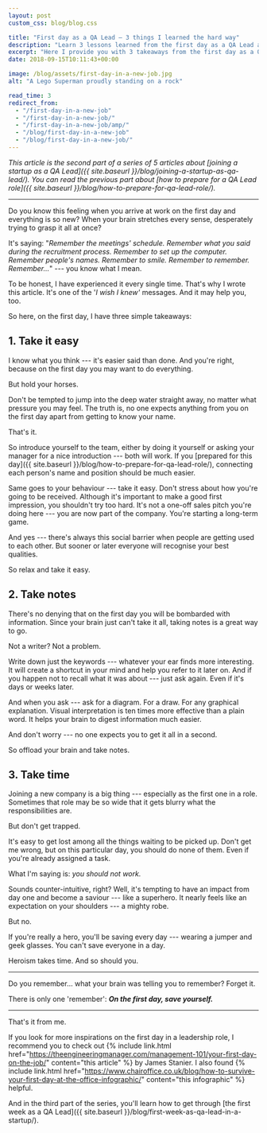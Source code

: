 ```yaml
---
layout: post
custom_css: blog/blog.css

title: "First day as a QA Lead — 3 things I learned the hard way"
description: "Learn 3 lessons learned from the first day as a QA Lead and why refusing to work is the way to go."
excerpt: "Here I provide you with 3 takeaways from the first day as a QA Lead that I wish I knew before. And you, probably, too."
date: 2018-09-15T10:11:43+00:00

image: /blog/assets/first-day-in-a-new-job.jpg
alt: "A Lego Superman proudly standing on a rock"

read_time: 3
redirect_from:
  - "/first-day-in-a-new-job"
  - "/first-day-in-a-new-job/"
  - "/first-day-in-a-new-job/amp/"
  - "/blog/first-day-in-a-new-job"
  - "/blog/first-day-in-a-new-job/"
---
```


_This article is the second part of a series of 5 articles about [joining a startup as a QA Lead]({{ site.baseurl }}/blog/joining-a-startup-as-qa-lead/). You can read the previous part about [how to prepare for a QA Lead role]({{ site.baseurl }}/blog/how-to-prepare-for-qa-lead-role/)._

* * *

Do you know this feeling when you arrive at work on the first day and everything is so new? When your brain stretches every sense, desperately trying to grasp it all at once?

It's saying: "_Remember the meetings' schedule. Remember what you said during the recruitment process. Remember to set up the computer. Remember people's names. Remember to smile. Remember to remember. Remember..._" --- you know what I mean.

To be honest, I have experienced it every single time. That's why I wrote this article. It's one of the '_I wish I knew'_ messages. And it may help you, too.

So here, on the first day, I have three simple takeaways:

## **1. Take it easy**

I know what you think --- it's easier said than done. And you're right, because on the first day you may want to do everything.

But hold your horses.

Don't be tempted to jump into the deep water straight away, no matter what pressure you may feel. The truth is, no one expects anything from you on the first day apart from getting to know your name.

That's it.

So introduce yourself to the team, either by doing it yourself or asking your manager for a nice introduction --- both will work. If you [prepared for this day]({{ site.baseurl }}/blog/how-to-prepare-for-qa-lead-role/), connecting each person's name and position should be much easier.

Same goes to your behaviour --- take it easy. Don't stress about how you're going to be received. Although it's important to make a good first impression, you shouldn't try too hard. It's not a one-off sales pitch you're doing here --- you are now part of the company. You're starting a long-term game.

And yes --- there's always this social barrier when people are getting used to each other. But sooner or later everyone will recognise your best qualities.

So relax and take it easy.

## **2. Take notes**

There's no denying that on the first day you will be bombarded with information. Since your brain just can't take it all, taking notes is a great way to go.

Not a writer? Not a problem.

Write down just the keywords --- whatever your ear finds more interesting. It will create a shortcut in your mind and help you refer to it later on. And if you happen not to recall what it was about --- just ask again. Even if it's days or weeks later.

And when you ask --- ask for a diagram. For a draw. For any graphical explanation. Visual interpretation is ten times more effective than a plain word. It helps your brain to digest information much easier.

And don't worry --- no one expects you to get it all in a second.

So offload your brain and take notes.

## **3. Take time**

Joining a new company is a big thing --- especially as the first one in a role. Sometimes that role may be so wide that it gets blurry what the responsibilities are.

But don't get trapped.

It's easy to get lost among all the things waiting to be picked up. Don't get me wrong, but on this particular day, you should do none of them. Even if you're already assigned a task.

What I'm saying is: _you should not work._

Sounds counter-intuitive, right? Well, it's tempting to have an impact from day one and become a saviour --- like a superhero. It nearly feels like an expectation on your shoulders --- a mighty robe.

But no.

If you're really a hero, you'll be saving every day --- wearing a jumper and geek glasses. You can't save everyone in a day.

Heroism takes time. And so should you.

* * *

Do you remember... what your brain was telling you to remember? Forget it.

There is only one 'remember': **_On the first day, save yourself._**

* * *

That's it from me.

If you look for more inspirations on the first day in a leadership role, I recommend you to check out {% include link.html href="https://theengineeringmanager.com/management-101/your-first-day-on-the-job/" content="this article" %} by James Stanier. I also found {% include link.html href="https://www.chairoffice.co.uk/blog/how-to-survive-your-first-day-at-the-office-infographic/" content="this infographic" %} helpful.

And in the third part of the series, you'll learn how to get through [the first week as a QA Lead]({{ site.baseurl }}/blog/first-week-as-qa-lead-in-a-startup/).
